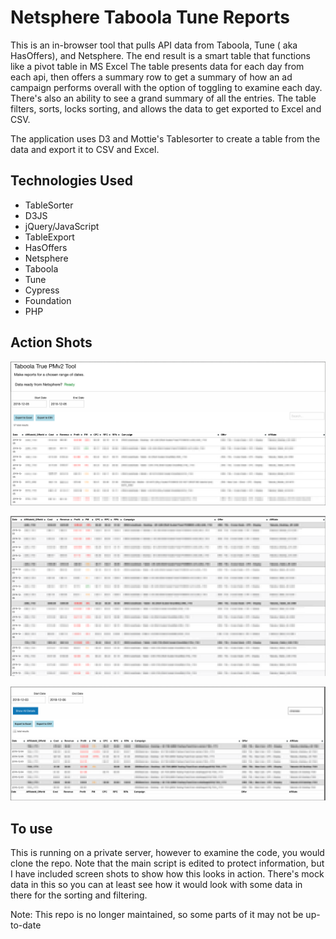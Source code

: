 # Netsphere Taboola Tune Reports


This is an in-browser tool that pulls API data from Taboola, Tune ( aka HasOffers), and Netsphere. The end result is a smart table that functions like a pivot table in MS Excel  The table presents data for each day from each api, then offers a summary row to get a summary of how an ad campaign performs overall with the option of toggling to examine each day.  There's also an ability to see a grand summary of all the entries.  The table filters, sorts, locks sorting, and allows the data to get exported to Excel and CSV.

The application uses D3 and Mottie's Tablesorter to create a table from the data and  export it to CSV and Excel.

## Technologies Used
* TableSorter
* D3JS
* jQuery/JavaScript
* TableExport
* HasOffers
* Netsphere
* Taboola
* Tune
* Cypress
* Foundation
* PHP

## Action Shots
![One Day](OneDay.png "Single Day View")

![Multiple Days](Multiples.png "Multiple Day View")

![Multiple Days with Filtering](Filtering.png "Multiple Day View with Filtering")

## To use
This is running on a private server, however to examine the code, you would clone the repo.  Note that the main script is edited to protect information, but I have included screen shots to show how this looks in action.  There's mock data in this so you can at least see how it would look with some data in there for the sorting and filtering.


Note: This repo is no longer maintained, so some parts of it may not be up-to-date
